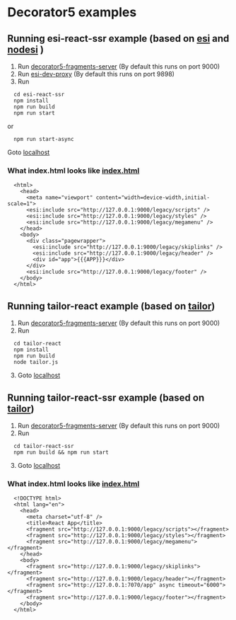 # Decorator5 examples
## Running esi-react-ssr example (based on [esi](https://www.akamai.com/us/en/support/esi.jsp) and [nodesi](https://github.com/Schibsted-Tech-Polska/nodesi) )

1. Run [decorator5-fragments-server](https://github.com/navikt/decorator5-fragments-server)
 (By default this runs on port 9000)
2. Run [esi-dev-proxy](https://github.com/navikt/esi-dev-proxy)
  (By default this runs on port 9898)
3. Run
```
  cd esi-react-ssr
  npm install
  npm run build
  npm run start
```
or
```
  npm run start-async
```

Goto [localhost](http://localhost:9898/)

### What index.html looks like [index.html](https://github.com/navikt/decorator5-examples/blob/master/esi-react-ssr/index.html)

```
  <html>
    <head>
      <meta name="viewport" content="width=device-width,initial-scale=1">
      <esi:include src="http://127.0.0.1:9000/legacy/scripts" />
      <esi:include src="http://127.0.0.1:9000/legacy/styles" />
      <esi:include src="http://127.0.0.1:9000/legacy/megamenu" />
    </head>
    <body>
      <div class="pagewrapper">
        <esi:include src="http://127.0.0.1:9000/legacy/skiplinks" />
        <esi:include src="http://127.0.0.1:9000/legacy/header" />
        <div id="app">{{{APP}}}</div>
      </div>
      <esi:include src="http://127.0.0.1:9000/legacy/footer" />
    </body>
  </html>
```

## Running tailor-react example (based on [tailor](https://github.com/zalando/tailor))

1. Run [decorator5-fragments-server](https://github.com/navikt/decorator5-fragments-server)
 (By default this runs on port 9000)
2. Run
```
  cd tailor-react
  npm install
  npm run build
  node tailor.js
```
3. Goto [localhost](http://localhost:7070/)


## Running tailor-react-ssr example (based on [tailor](https://github.com/zalando/tailor))

1. Run [decorator5-fragments-server](https://github.com/navikt/decorator5-fragments-server)
 (By default this runs on port 9000)
2. Run
```
  cd tailor-react-ssr
  npm run build && npm run start
```
3. Goto [localhost](http://localhost:7070/)

### What index.html looks like [index.html](https://github.com/navikt/decorator5-examples/blob/master/tailor-react-ssr/index.html)

```
  <!DOCTYPE html>
  <html lang="en">
    <head>
      <meta charset="utf-8" />
      <title>React App</title>
      <fragment src="http://127.0.0.1:9000/legacy/scripts"></fragment>
      <fragment src="http://127.0.0.1:9000/legacy/styles"></fragment>
      <fragment src="http://127.0.0.1:9000/legacy/megamenu"></fragment>
    </head>
    <body>
      <fragment src="http://127.0.0.1:9000/legacy/skiplinks"></fragment>
      <fragment src="http://127.0.0.1:9000/legacy/header"></fragment>
      <fragment src="http://127.0.0.1:7070/app" async timeout="6000"></fragment>
      <fragment src="http://127.0.0.1:9000/legacy/footer"></fragment>
    </body>
  </html>
```